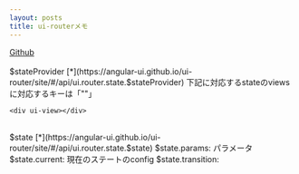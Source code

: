 ```yaml
---
layout: posts
title: ui-routerメモ 
---
```

[Github](https://github.com/angular-ui/ui-router)    
<br/>
$stateProvider [*](https://angular-ui.github.io/ui-router/site/#/api/ui.router.state.$stateProvider) 
下記に対応するstateのviewsに対応するキーは「""」    
```
<div ui-view></div>
```
<br/>
$state [*](https://angular-ui.github.io/ui-router/site/#/api/ui.router.state.$state)   
$state.params: パラメータ   
$state.current: 現在のステートのconfig  
$state.transition:   


